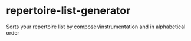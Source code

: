 # repertoire-list-generator
Sorts your repertoire list by composer/instrumentation and in alphabetical order
